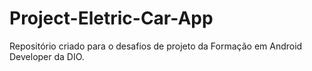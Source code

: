 # Project-Eletric-Car-App
Repositório criado para o desafios de projeto da Formação em Android Developer da DIO.
